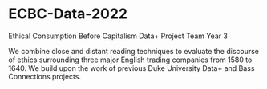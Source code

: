 # ECBC-Data-2022
Ethical Consumption Before Capitalism Data+ Project Team Year 3

We combine close and distant reading techniques to evaluate the discourse of ethics surrounding three major English trading companies from 1580 to 1640. We build upon the work of previous Duke University Data+ and Bass Connections projects.  


